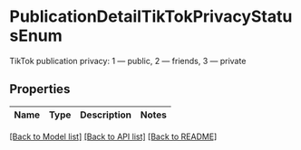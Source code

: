 # PublicationDetailTikTokPrivacyStatusEnum

TikTok publication privacy: 1 — public, 2 — friends, 3 — private 

## Properties

Name | Type | Description | Notes
------------ | ------------- | ------------- | -------------

[[Back to Model list]](../README.md#documentation-for-models) [[Back to API list]](../README.md#documentation-for-api-endpoints) [[Back to README]](../README.md)


